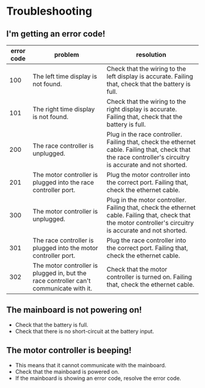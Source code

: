 # Troubleshooting
## I'm getting an error code!
error code|problem|resolution
---|---|---
100|The left time display is not found.|Check that the wiring to the left display is accurate. Failing that, check that the battery is full.
101|The right time display is not found.|Check that the wiring to the right display is accurate. Failing that, check that the battery is full.
200|The race controller is unplugged.|Plug in the race controller. Failing that, check the ethernet cable. Failing that, check that the race controller's circuitry is accurate and not shorted.
201|The motor controller is plugged into the race controller port.|Plug the motor controller into the correct port. Failing that, check the ethernet cable.
300|The motor controller is unplugged.|Plug in the motor controller. Failing that, check the ethernet cable. Failing that, check that the motor controller's circuitry is accurate and not shorted.
301|The race controller is plugged into the motor controller port.|Plug the race controller into the correct port. Failing that, check the ethernet cable.
302|The motor controller is plugged in, but the race controller can't communicate with it.|Check that the motor controller is turned on. Failing that, check the ethernet cable.
## The mainboard is not powering on!
* Check that the battery is full. 
* Check that there is no short-circuit at the battery input.
## The motor controller is beeping!
* This means that it cannot communicate with the mainboard.
* Check that the mainboard is powered on.
* If the mainboard is showing an error code, resolve the error code.